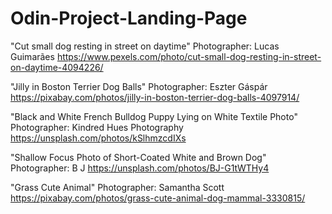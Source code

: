 # Odin-Project-Landing-Page

"Cut small dog resting in street on daytime"
Photographer: Lucas Guimarães
https://www.pexels.com/photo/cut-small-dog-resting-in-street-on-daytime-4094226/

"Jilly in Boston Terrier Dog Balls"
Photographer: Eszter Gáspár
https://pixabay.com/photos/jilly-in-boston-terrier-dog-balls-4097914/

"Black and White French Bulldog Puppy Lying on White Textile Photo"
Photographer: Kindred Hues Photography
https://unsplash.com/photos/kSlhmzcdIXs

"Shallow Focus Photo of Short-Coated White and Brown Dog"
Photographer: B J
https://unsplash.com/photos/BJ-G1tWTHy4

"Grass Cute Animal"
Photographer: Samantha Scott
https://pixabay.com/photos/grass-cute-animal-dog-mammal-3330815/
